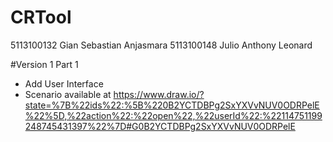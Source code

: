 # CRTool
5113100132 Gian Sebastian Anjasmara
5113100148 Julio Anthony Leonard

#Version 1 Part 1
- Add User Interface
- Scenario available at https://www.draw.io/?state=%7B%22ids%22:%5B%220B2YCTDBPg2SxYXVvNUV0ODRPelE%22%5D,%22action%22:%22open%22,%22userId%22:%22114751199248745431397%22%7D#G0B2YCTDBPg2SxYXVvNUV0ODRPelE
